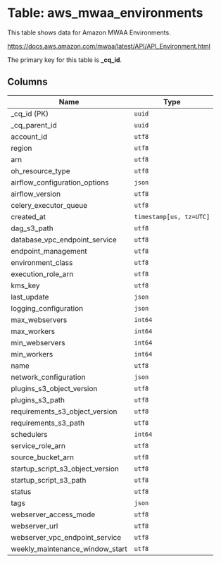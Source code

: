 # Table: aws_mwaa_environments

This table shows data for Amazon MWAA Environments.

https://docs.aws.amazon.com/mwaa/latest/API/API_Environment.html

The primary key for this table is **_cq_id**.

## Columns

| Name          | Type          |
| ------------- | ------------- |
|_cq_id (PK)|`uuid`|
|_cq_parent_id|`uuid`|
|account_id|`utf8`|
|region|`utf8`|
|arn|`utf8`|
|oh_resource_type|`utf8`|
|airflow_configuration_options|`json`|
|airflow_version|`utf8`|
|celery_executor_queue|`utf8`|
|created_at|`timestamp[us, tz=UTC]`|
|dag_s3_path|`utf8`|
|database_vpc_endpoint_service|`utf8`|
|endpoint_management|`utf8`|
|environment_class|`utf8`|
|execution_role_arn|`utf8`|
|kms_key|`utf8`|
|last_update|`json`|
|logging_configuration|`json`|
|max_webservers|`int64`|
|max_workers|`int64`|
|min_webservers|`int64`|
|min_workers|`int64`|
|name|`utf8`|
|network_configuration|`json`|
|plugins_s3_object_version|`utf8`|
|plugins_s3_path|`utf8`|
|requirements_s3_object_version|`utf8`|
|requirements_s3_path|`utf8`|
|schedulers|`int64`|
|service_role_arn|`utf8`|
|source_bucket_arn|`utf8`|
|startup_script_s3_object_version|`utf8`|
|startup_script_s3_path|`utf8`|
|status|`utf8`|
|tags|`json`|
|webserver_access_mode|`utf8`|
|webserver_url|`utf8`|
|webserver_vpc_endpoint_service|`utf8`|
|weekly_maintenance_window_start|`utf8`|